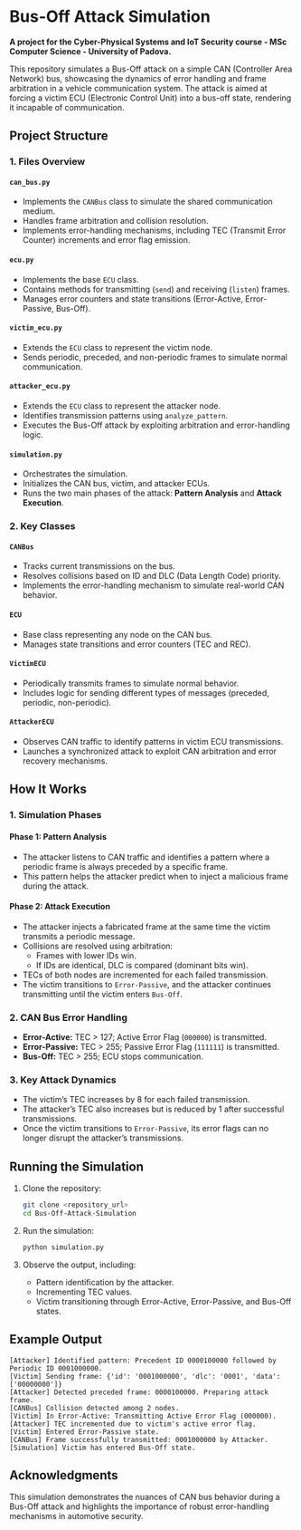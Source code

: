 # Bus-Off Attack Simulation

**A project for the Cyber-Physical Systems and IoT Security course - MSc Computer Science - University of Padova.**

This repository simulates a Bus-Off attack on a simple CAN (Controller Area Network) bus, showcasing the dynamics of error handling and frame arbitration in a vehicle communication system. The attack is aimed at forcing a victim ECU (Electronic Control Unit) into a bus-off state, rendering it incapable of communication.

## Project Structure

### 1. **Files Overview**

#### **`can_bus.py`**
- Implements the `CANBus` class to simulate the shared communication medium.
- Handles frame arbitration and collision resolution.
- Implements error-handling mechanisms, including TEC (Transmit Error Counter) increments and error flag emission.

#### **`ecu.py`**
- Implements the base `ECU` class.
- Contains methods for transmitting (`send`) and receiving (`listen`) frames.
- Manages error counters and state transitions (Error-Active, Error-Passive, Bus-Off).

#### **`victim_ecu.py`**
- Extends the `ECU` class to represent the victim node.
- Sends periodic, preceded, and non-periodic frames to simulate normal communication.

#### **`attacker_ecu.py`**
- Extends the `ECU` class to represent the attacker node.
- Identifies transmission patterns using `analyze_pattern`.
- Executes the Bus-Off attack by exploiting arbitration and error-handling logic.

#### **`simulation.py`**
- Orchestrates the simulation.
- Initializes the CAN bus, victim, and attacker ECUs.
- Runs the two main phases of the attack: **Pattern Analysis** and **Attack Execution**.

### 2. **Key Classes**

#### **`CANBus`**
- Tracks current transmissions on the bus.
- Resolves collisions based on ID and DLC (Data Length Code) priority.
- Implements the error-handling mechanism to simulate real-world CAN behavior.

#### **`ECU`**
- Base class representing any node on the CAN bus.
- Manages state transitions and error counters (TEC and REC).

#### **`VictimECU`**
- Periodically transmits frames to simulate normal behavior.
- Includes logic for sending different types of messages (preceded, periodic, non-periodic).

#### **`AttackerECU`**
- Observes CAN traffic to identify patterns in victim ECU transmissions.
- Launches a synchronized attack to exploit CAN arbitration and error recovery mechanisms.

## How It Works

### 1. **Simulation Phases**

#### **Phase 1: Pattern Analysis**
- The attacker listens to CAN traffic and identifies a pattern where a periodic frame is always preceded by a specific frame.
- This pattern helps the attacker predict when to inject a malicious frame during the attack.

#### **Phase 2: Attack Execution**
- The attacker injects a fabricated frame at the same time the victim transmits a periodic message.
- Collisions are resolved using arbitration:
  - Frames with lower IDs win.
  - If IDs are identical, DLC is compared (dominant bits win).
- TECs of both nodes are incremented for each failed transmission.
- The victim transitions to `Error-Passive`, and the attacker continues transmitting until the victim enters `Bus-Off`.

### 2. **CAN Bus Error Handling**
- **Error-Active:** TEC > 127; Active Error Flag (`000000`) is transmitted.
- **Error-Passive:** TEC > 255; Passive Error Flag (`111111`) is transmitted.
- **Bus-Off:** TEC > 255; ECU stops communication.

### 3. **Key Attack Dynamics**
- The victim’s TEC increases by 8 for each failed transmission.
- The attacker’s TEC also increases but is reduced by 1 after successful transmissions.
- Once the victim transitions to `Error-Passive`, its error flags can no longer disrupt the attacker’s transmissions.

## Running the Simulation

1. Clone the repository:
   ```bash
   git clone <repository_url>
   cd Bus-Off-Attack-Simulation
   ```

2. Run the simulation:
   ```bash
   python simulation.py
   ```

3. Observe the output, including:
   - Pattern identification by the attacker.
   - Incrementing TEC values.
   - Victim transitioning through Error-Active, Error-Passive, and Bus-Off states.

## Example Output
```plaintext
[Attacker] Identified pattern: Precedent ID 0000100000 followed by Periodic ID 0001000000.
[Victim] Sending frame: {'id': '0001000000', 'dlc': '0001', 'data': ['00000000']}
[Attacker] Detected preceded frame: 0000100000. Preparing attack frame.
[CANBus] Collision detected among 2 nodes.
[Victim] In Error-Active: Transmitting Active Error Flag (000000).
[Attacker] TEC incremented due to victim's active error flag.
[Victim] Entered Error-Passive state.
[CANBus] Frame successfully transmitted: 0001000000 by Attacker.
[Simulation] Victim has entered Bus-Off state.
```

## Acknowledgments

This simulation demonstrates the nuances of CAN bus behavior during a Bus-Off attack and highlights the importance of robust error-handling mechanisms in automotive security.
